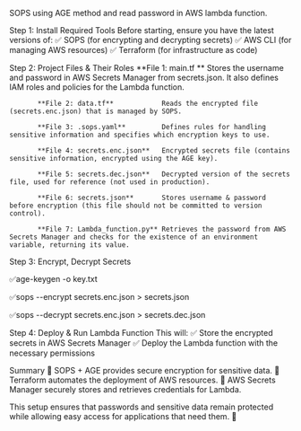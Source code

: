 

SOPS using AGE method and read password in AWS lambda function.

Step 1: Install Required Tools
Before starting, ensure you have the latest versions of:
✅ SOPS (for encrypting and decrypting secrets)
✅ AWS CLI (for managing AWS resources)
✅ Terraform (for infrastructure as code)

Step 2: Project Files & Their Roles
           **File 1: main.tf **           Stores the username and password in AWS Secrets Manager from secrets.json. It also defines IAM roles and policies for the Lambda function.

           **File 2: data.tf**            Reads the encrypted file (secrets.enc.json) that is managed by SOPS.

           **File 3: .sops.yaml**         Defines rules for handling sensitive information and specifies which encryption keys to use.

           **File 4: secrets.enc.json**   Encrypted secrets file (contains sensitive information, encrypted using the AGE key).

           **File 5: secrets.dec.json**   Decrypted version of the secrets file, used for reference (not used in production).

           **File 6: secrets.json**       Stores username & password before encryption (this file should not be committed to version control).

           **File 7: Lambda_function.py** Retrieves the password from AWS Secrets Manager and checks for the existence of an environment variable, returning its value.



Step 3: Encrypt, Decrypt Secrets

✅age-keygen -o key.txt

✅sops --encrypt secrets.enc.json > secrets.json

✅sops --decrypt secrets.enc.json > secrets.dec.json



Step 4: Deploy & Run Lambda Function
This will:
✅ Store the encrypted secrets in AWS Secrets Manager
✅ Deploy the Lambda function with the necessary permissions

Summary
🔹 SOPS + AGE provides secure encryption for sensitive data.
🔹 Terraform automates the deployment of AWS resources.
🔹 AWS Secrets Manager securely stores and retrieves credentials for Lambda.

This setup ensures that passwords and sensitive data remain protected while allowing easy access for applications that need them. 🚀
